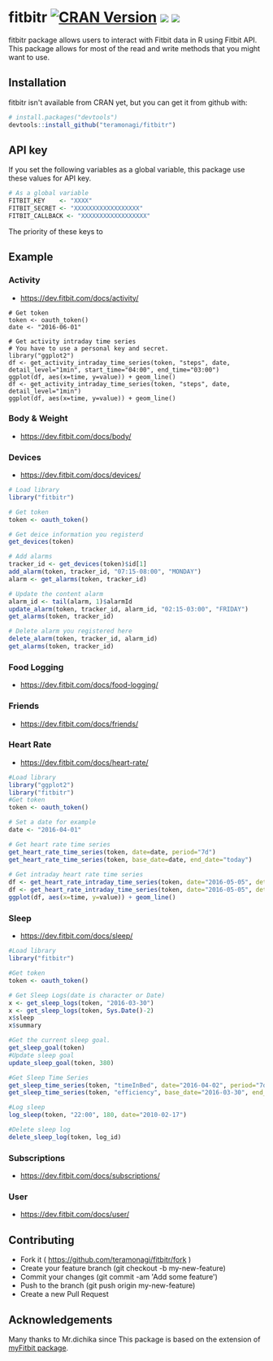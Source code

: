 # fitbitr [![CRAN Version](http://www.r-pkg.org/badges/version/fitbitr)](http://cran.rstudio.com/web/packages/fitbitr) ![](http://cranlogs.r-pkg.org/badges/grand-total/fitbitr) ![](https://travis-ci.org/teramonagi/fitbitr.svg?branch=master)

fitbitr package allows users to interact with Fitbit data in R using Fitbit API.
This package allows for most of the read and write methods that you might want to use. 

## Installation
fitbitr isn't available from CRAN yet, but you can get it from github with:
```R
# install.packages("devtools")
devtools::install_github("teramonagi/fitbitr")
```

## API key
If you set the following variables as a global variable, this package use these values for API key.
```R
# As a global variable
FITBIT_KEY    <- "XXXX"
FITBIT_SECRET <- "XXXXXXXXXXXXXXXXXX"
FITBIT_CALLBACK <- "XXXXXXXXXXXXXXXXXX"
```

The priority of these keys to 
## Example

### Activity
- https://dev.fitbit.com/docs/activity/

```
# Get token
token <- oauth_token()
date <- "2016-06-01"

# Get activity intraday time series
# You have to use a personal key and secret.
library("ggplot2")
df <- get_activity_intraday_time_series(token, "steps", date, detail_level="1min", start_time="04:00", end_time="03:00")
ggplot(df, aes(x=time, y=value)) + geom_line()
df <- get_activity_intraday_time_series(token, "steps", date, detail_level="1min")
ggplot(df, aes(x=time, y=value)) + geom_line()
```
### Body & Weight
- https://dev.fitbit.com/docs/body/

### Devices 
- https://dev.fitbit.com/docs/devices/

```R
# Load library
library("fitbitr")

# Get token
token <- oauth_token()

# Get deice information you registerd
get_devices(token)

# Add alarms
tracker_id <- get_devices(token)$id[1]
add_alarm(token, tracker_id, "07:15-08:00", "MONDAY")
alarm <- get_alarms(token, tracker_id)

# Update the content alarm
alarm_id <- tail(alarm, 1)$alarmId
update_alarm(token, tracker_id, alarm_id, "02:15-03:00", "FRIDAY")
get_alarms(token, tracker_id)

# Delete alarm you registered here
delete_alarm(token, tracker_id, alarm_id)
get_alarms(token, tracker_id)
```

### Food Logging
- https://dev.fitbit.com/docs/food-logging/

### Friends
- https://dev.fitbit.com/docs/friends/

### Heart Rate
- https://dev.fitbit.com/docs/heart-rate/
```R
#Load library
library("ggplot2")
library("fitbitr")
#Get token
token <- oauth_token()

# Set a date for example
date <- "2016-04-01"

# Get heart rate time series
get_heart_rate_time_series(token, date=date, period="7d")
get_heart_rate_time_series(token, base_date=date, end_date="today")
  
# Get intraday heart rate time series
df <- get_heart_rate_intraday_time_series(token, date="2016-05-05", detail_level="1min")
df <- get_heart_rate_intraday_time_series(token, date="2016-05-05", detail_level="1sec")
ggplot(df, aes(x=time, y=value)) + geom_line()
```

### Sleep
- https://dev.fitbit.com/docs/sleep/

```R
#Load library
library("fitbitr")

#Get token
token <- oauth_token()

# Get Sleep Logs(date is character or Date)
x <- get_sleep_logs(token, "2016-03-30")
x <- get_sleep_logs(token, Sys.Date()-2)
x$sleep
x$summary

#Get the current sleep goal.
get_sleep_goal(token)
#Update sleep goal
update_sleep_goal(token, 380)

#Get Sleep Time Series
get_sleep_time_series(token, "timeInBed", date="2016-04-02", period="7d")
get_sleep_time_series(token, "efficiency", base_date="2016-03-30", end_date="today")

#Log sleep
log_sleep(token, "22:00", 180, date="2010-02-17")

#Delete sleep log
delete_sleep_log(token, log_id)
```

### Subscriptions
- https://dev.fitbit.com/docs/subscriptions/

### User
- https://dev.fitbit.com/docs/user/

## Contributing
- Fork it ( https://github.com/teramonagi/fitbitr/fork )
- Create your feature branch (git checkout -b my-new-feature)
- Commit your changes (git commit -am 'Add some feature')
- Push to the branch (git push origin my-new-feature)
- Create a new Pull Request

## Acknowledgements

Many thanks to Mr.dichika since This package is based on the extension of [myFitbit package](https://github.com/dichika/myFitbit).
